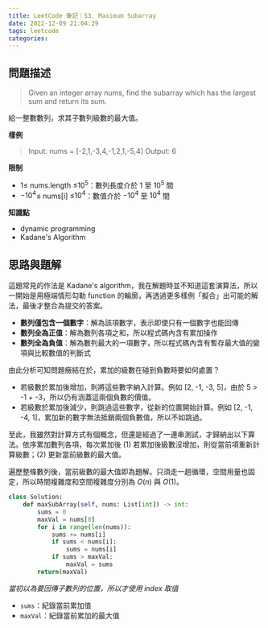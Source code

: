 ```yaml
---
title: LeetCode 筆記｜53. Maximum Subarray
date: 2022-12-09 21:04:29
tags: leetcode
categories:
---
```


## 問題描述
> Given an integer array nums, find the subarray which has the largest sum and return its sum.

給一整數數列，求其子數列級數的最大值。

**樣例**
> Input: nums = [-2,1,-3,4,-1,2,1,-5,4]
> Output: 6

<!--more-->

**限制**
- $1$$\leq$ nums.length $\leq$$10^5$：數列長度介於 $1$ 至 $10^5$ 間
- $-10^4$$\leq$ nums[i] $\leq$$10^4$：數值介於 $-10^4$ 至 $10^4$ 間

**知識點**
- dynamic programming
- Kadane's Algorithm

## 思路與題解
這題常見的作法是 Kadane's algorithm，我在解題時並不知道這套演算法，所以一開始是用極端情形勾勒 function 的輪廓，再透過更多樣例「擬合」出可能的解法，最後才整合為提交的答案。

- **數列僅包含一個數字**：解為該項數字，表示即使只有一個數字也能回傳
- **數列全為正值**：解為數列各項之和，所以程式碼內含有累加操作
- **數列全為負值**：解為數列最大的一項數字，所以程式碼內含有暫存最大值的變項與比較數值的判斷式

由此分析可知問題癥結在於，累加的級數在碰到負數時要如何處置？
- 若級數於累加後增加，則將這些數字納入計算。例如 [2, -1, -3, 5]，由於 5 > -1 + -3，所以仍有涵蓋這兩個負數的價值。
- 若級數於累加後減少，則跳過這些數字，從新的位置開始計算。例如 [2, -1, -4, 1]，累加新的數字無法抵銷兩個負數值，所以不如跳過。

至此，我雖然對計算方式有個概念，但還是經過了一連串測試，才歸納出以下算法。依序累加數列各項，每次累加後 (1) 若累加後級數沒增加，則從當前項重新計算級數；(2) 更新當前級數的最大值。

遍歷整條數列後，當前級數的最大值即為題解。只須走一趟循環，空間用量也固定，所以時間複雜度和空間複雜度分別為 $O(n)$ 與 $O(1)$。

```python
class Solution:
    def maxSubArray(self, nums: List[int]) -> int:
        sums = 0
        maxVal = nums[0]
        for i in range(len(nums)):
            sums += nums[i]
            if sums < nums[i]:
                sums = nums[i]
            if sums > maxVal:
                maxVal = sums
        return(maxVal)
```
*當初以為要回傳子數列的位置，所以才使用 index 取值*
- `sums`：紀錄當前累加值
- `maxVal`：紀錄當前累加的最大值